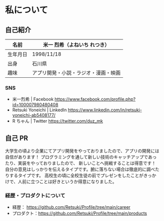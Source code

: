 # 私について

## 自己紹介

| 名前     | 米一 烈希（よねいち れつき）         |
| -------- | ------------------------------------ |
| 生年月日 | 1998/11/18                           |
| 出身     | 石川県                               |
| 趣味     | アプリ開発・小説・ラジオ・漫画・映画 |

### SNS

- 米一烈希 | Facebook https://www.facebook.com/profile.php?id=100007980480408
- Retsuki Yoneichi | LinkedIn https://www.linkedin.com/in/retsuki-yoneichi-ab5408177/
- R ちゃん | Twitter https://twitter.com/duz_mk

## 自己 PR

大学生の頃より企業にてアプリ開発をやっておりましたので、アプリの開発には自信があります！
プログラミングを通して新しい技術のキャッチアップであったり、実装をやっておりましたので、
新しいことへ挑戦することは得意です！自分の意見はしっかりを伝えるタイプです。腑に落ちない場合は徹底的に調べたりするタイプです。
高校生の頃に全校生徒の前でプレゼンをしたことがきっかけで、人前に立つことは好きというか得意になりました。

### 経歴・プロダクトについて

- 経歴： https://github.com/Retsuki/Profile/tree/main/career
- プロダクト：https://github.com/Retsuki/Profile/tree/main/products
